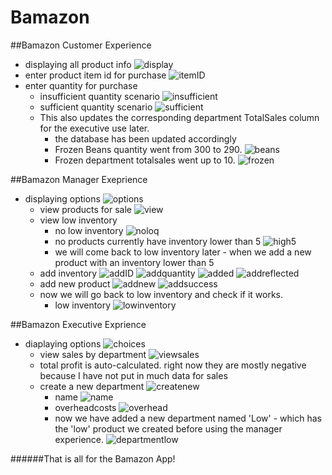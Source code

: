 # Bamazon

##Bamazon Customer Experience
* displaying all product info
![display](/screenshots/display.png)
* enter product item id for purchase
![itemID](/screenshots/itemID.png)
* enter quantity for purchase
	* insufficient quantity scenario
	![insufficient](/screenshots/insufficient.png)
	* sufficient quantity scenario
	![sufficient](/screenshots/sufficient.png)
	* This also updates the corresponding department TotalSales column for the executive use later.
		* the database has been updated accordingly
		* Frozen Beans quantity went from 300 to 290.
		![beans](/screenshots/beans.png)
		* Frozen department totalsales went up to 10.
		![frozen](/screenshots/frozen.png)

##Bamazon Manager Exeprience
* displaying options
![options](/screenshots/options.png)
	* view products for sale
	![view](/screenshots/view.png)
	* view low inventory
		* no low inventory
		![noloq](/screenshots/noloq.png)
		* no products currently have inventory lower than 5
		![high5](/screenshots/high5.png)
		* we will come back to low inventory later - when we add a new product with an inventory lower than 5
	* add inventory
	![addID](/screenshots/addID.png)
	![addquantity](/screenshots/addquantity.png)
	![added](/screenshots/added.png)
	![addreflected](/screenshots/addreflected.png)
	* add new product
	![addnew](/screenshots/addnew.png)
	![addsuccess](/screenshots/addsuccess.png)
	* now we will go back to low inventory and check if it works.
		* low inventory
		![lowinventory](/screenshots/lowinventory.png)

##Bamazon Executive Exprience
* diaplaying options
![choices](/screenshots/choices.png)
	* view sales by department
	![viewsales](/screenshots/viewsales.png)
	* total profit is auto-calculated. right now they are mostly negative because I have not put in much data for sales
	* create a new department
	![createnew](/screenshots/createnew.png)
		* name
		![name](/screenshots/name.png)
		* overheadcosts
		![overhead](/screenshots/overhead.png)
		* now we have added a new department named 'Low' - which has the 'low' product we created before using the manager experience.
		![departmentlow](/screenshots/departmentlow.png)


######That is all for the Bamazon App!
